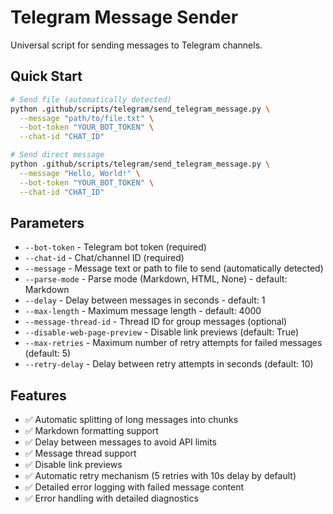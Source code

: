 # Telegram Message Sender

Universal script for sending messages to Telegram channels.

## Quick Start

```bash
# Send file (automatically detected)
python .github/scripts/telegram/send_telegram_message.py \
  --message "path/to/file.txt" \
  --bot-token "YOUR_BOT_TOKEN" \
  --chat-id "CHAT_ID"

# Send direct message
python .github/scripts/telegram/send_telegram_message.py \
  --message "Hello, World!" \
  --bot-token "YOUR_BOT_TOKEN" \
  --chat-id "CHAT_ID"
```

## Parameters

- `--bot-token` - Telegram bot token (required)
- `--chat-id` - Chat/channel ID (required)
- `--message` - Message text or path to file to send (automatically detected)
- `--parse-mode` - Parse mode (Markdown, HTML, None) - default: Markdown
- `--delay` - Delay between messages in seconds - default: 1
- `--max-length` - Maximum message length - default: 4000
- `--message-thread-id` - Thread ID for group messages (optional)
- `--disable-web-page-preview` - Disable link previews (default: True)
- `--max-retries` - Maximum number of retry attempts for failed messages (default: 5)
- `--retry-delay` - Delay between retry attempts in seconds (default: 10)

## Features

- ✅ Automatic splitting of long messages into chunks
- ✅ Markdown formatting support
- ✅ Delay between messages to avoid API limits
- ✅ Message thread support
- ✅ Disable link previews
- ✅ Automatic retry mechanism (5 retries with 10s delay by default)
- ✅ Detailed error logging with failed message content
- ✅ Error handling with detailed diagnostics